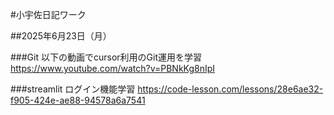 #小宇佐日記ワーク

##2025年6月23日（月）

###Git
以下の動画でcursor利用のGit運用を学習
https://www.youtube.com/watch?v=PBNkKg8nIpI

###streamlit
ログイン機能学習
https://code-lesson.com/lessons/28e6ae32-f905-424e-ae88-94578a6a7541

